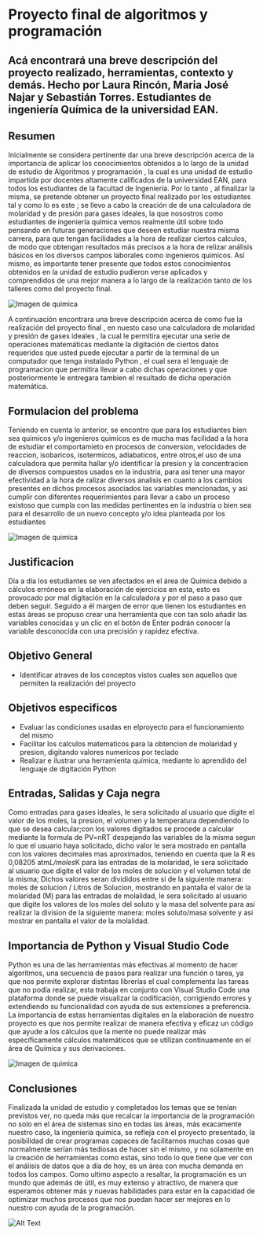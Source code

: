 # Proyecto final de algoritmos y programación

## Acá encontrará una breve descripción del proyecto realizado, herramientas, contexto y demás. Hecho por Laura Rincón, Maria José Najar y Sebastián Torres. Estudiantes de ingeniería Química de la universidad EAN.

## Resumen

Inicialmente se considera pertinente dar una breve descripción acerca de la importancia de aplicar los conocimientos obtenidos a lo largo de la unidad de estudio de Algoritmos y programación , la cual es una unidad de estudio impartida por docentes altamente calificados de la universidad EAN, para todos los estudiantes de la facultad de Ingeniería.
Por lo tanto , al finalizar la misma, se pretende obtener un proyecto final realizado por los estudiantes tal y como lo es este ; se llevo a cabo la creación de
de una calculadora de molaridad y de presión para gases ideales, la que nosostros como estudiantes de ingeniería química vemos realmente útil sobre todo pensando en futuras generaciones que deseen estudiar nuestra misma carrera, para que tengan facilidades a la hora de realizar ciertos calculos, de modo que obtengan resultados más precisos a la hora de relizar análisis básicos en los diversos campos laborales como ingenieros quimicos. Así mismo, es importante tener presente que todos estos conocimientos obtenidos en la unidad de estudio pudieron verse aplicados y comprendidos de una mejor manera a lo largo de la realización tanto de los talleres como del proyecto final.

![Imagen de quimica](https://es.unesco.org/sites/default/files/styles/img_688x358/public/courier/photos/gettyimages-874157664.jpg?itok=UcRccWO)

A continuación encontrara una breve descripción acerca de como fue la realización del proyecto final , en nuesto caso una calculadora de molaridad y presión de gases ideales , la cual le permitira ejecutar una serie de operaciones matemáticas mediante la digitación de ciertos datos requeridos que usted puede ejecutar a partir de la terminal de un computador que tenga instalado Python , el cual sera el lenguaje de programacion que permitira llevar a cabo dichas operaciones y que posteriormente le entregara tambien el resultado de dicha operación matemática.

## Formulacion del problema

Teniendo en cuenta lo anterior, se encontro que para los estudiantes bien sea quimicos y/o ingenieros quimicos es de mucha mas facilidad a la hora de estudiar el comportamieto en procesos de conversion, velocidades de reaccion, isobaricos, isotermicos, adiabaticos, entre otros,el uso de una calculadora que permita hallar y/o identificar la presion y la concentracion de diversos compuestos usados en la industria, para asi tener una mayor efectividad a la hora de ralizar diversos analisis en cuanto a los cambios presentes en dichos procesos asociados las variables mencionadas, y asi cumplir con diferentes requerimientos para llevar a cabo un proceso existoso que cumpla con las medidas pertinentes en la industria o bien sea para el desarrollo de un nuevo concepto y/o idea planteada por los estudiantes 

![Imagen de quimica](https://previews.123rf.com/images/fineart/fineart1211/fineart121100020/16188819-man%C3%B3metro-de-presi%C3%B3n-industrial-con-tubo-de-medici%C3%B3n-del-caudal.jpg)

## Justificacion 

Día a día los estudiantes se ven afectados en el área de Química debido a cálculos erróneos en la elaboración de ejercicios en esta, esto es provocado por mal digitación en la calculadora y por el paso a paso que deben seguir. Seguido a él margen de error que tienen los estudiantes en estas áreas se propuso crear una herramienta que con tan solo añadir las variables conocidas y un clic en el botón de Enter podrán conocer la variable desconocida con una precisión y rapidez efectiva.

## Objetivo General

- Identificar atraves de los conceptos vistos cuales son aquellos que permiten la realización del proyecto 
## Objetivos especificos

- Evaluar las condiciones usadas en elproyecto para el funcionamiento del mismo
- Facilitar los calculos matematicos para la obtencion de molaridad y presion, digitando valores numericos por teclado
- Realizar e ilustrar una herramienta química, mediante lo aprendido del lenguaje de digitación Python

## Entradas, Salidas y Caja negra

Como entradas para gases ideales, le sera solicitado al usuario que digite el valor de los moles, la presion, el volumen y la temperatura dependiendo lo que se desea calcular;con los valores digitados se procede a calcular mediante la formula de PV=nRT despejando las variables de la misma segun lo que el usuario haya solicitado, dicho valor le sera mostrado en pantalla con los valores decimales mas aproximados, teniendo en cuenta que la R es 0,08205 atm*L/moles*K
para las entradas de la molaridad, le sera solicitado al usuario que digite el valor de los moles de solucion y el volumen total de la misma; Dichos valores seran divididos entre si de la siguiente manera: moles de solucion / Litros de Solucion, mostrando en pantalla el valor de la molaridad (M)
para las entradas de molalidad, le sera solicitado al usuario que digite los valores de los moles del soluto y la masa del solvente para asi realizar la division de la siguiente manera: moles soluto/masa solvente y asi mostrar en pantalla el valor de la molalidad.

## Importancia de Python y Visual Studio Code

Python es una de las herramientas más efectivas al momento de hacer algoritmos, una secuencia de pasos para realizar una función o tarea, ya que nos permite explorar distintas librerías el cual complementa las tareas que no podía realizar, esta trabaja en conjunto con Visual Studio Code una plataforma donde se puede visualizar la codificación, corrigiendo errores y extendiendo su funcionalidad con ayuda de sus extensiones a preferencia. La importancia de estas herramientas digitales en la elaboración de nuestro proyecto es que nos permite realizar de manera efectiva y eficaz un código que ayude a los cálculos que la mente no puede realizar más específicamente cálculos matemáticos que se utilizan continuamente en el área de Química y sus derivaciones.

![Imagen de quimica](https://user-images.githubusercontent.com/109982206/192121221-a1956704-9b2d-4c86-8637-761066b84528.png)

## Conclusiones

Finalizada la unidad de estudio y completados los temas que se tenían previstos ver, no queda más que recalcar la importancia de la programación no solo en el área de sistemas sino en todas las áreas, más exacamente nuestro caso, la ingeniería química, se refleja con el proyecto presentado, la posibilidad de crear programas capaces de facilitarnos muchas cosas que normalmente serían más tediosas de hacer sin el mismo, y no solamente en la creación de herramientas como estas, sino todo lo que tiene que ver con el análisis de datos que a día de hoy, es un área con mucha demanda en todos los campos. Como ultimo aspecto a resaltar, la programación es un mundo que además de útil, es muy extenso y atractivo, de manera que esperamos obtener más y nuevas habilidades para estar en la capacidad de optimizar muchos procesos que nos puedan hacer ser mejores en lo nuestro con ayuda de la programación.

![Alt Text](https://media.giphy.com/media/vFKqnCdLPNOKc/giphy.gif)
